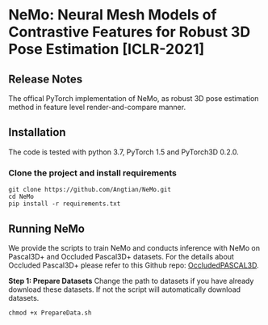 # NeMo: Neural Mesh Models of Contrastive Features for Robust 3D Pose Estimation [ICLR-2021]
## Release Notes
The offical PyTorch implementation of NeMo, as robust 3D pose estimation method in feature level render-and-compare manner.

## Installation
The code is tested with python 3.7, PyTorch 1.5 and PyTorch3D 0.2.0.

### Clone the project and install requirements
```
git clone https://github.com/Angtian/NeMo.git
cd NeMo
pip install -r requirements.txt
```

## Running NeMo
We provide the scripts to train NeMo and conducts inference with NeMo on Pascal3D+ and Occluded Pascal3D+ datasets. For the details about Occluded Pascal3D+ please refer to this Github repo: [OccludedPASCAL3D](https://github.com/Angtian/OccludedPASCAL3D).

**Step 1: Prepare Datasets**
Change the path to datasets if you have already download these datasets. If not the script will automatically download datasets.
```
chmod +x PrepareData.sh
```


